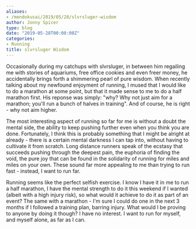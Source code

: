 ```yaml
---
aliases:
- /mendokusai/2019/05/28/slvrsluger-wisdom
author: Jonny Spicer
type: blog
date: "2019-05-28T00:00:00Z"
categories:
- Running
title: slvrsluger Wisdom
---
```

Occasionally during my catchups with slvrsluger, in between him regailing me with stories of aquariums, free office cookies and even freer money,
he accidentally brings forth a shimmering pearl of pure wisdom. When recently talking about my newfound enjoyment of running, I mused that I would
like to do a marathon at some point, but that it made sense to me to do a half marathon first. His reponse was simply: "why? Why not just aim for a
marathon; you'll run a bunch of halves in training". And of course, he is right - why not aim higher.

The most interesting aspect of running so far for me is without a doubt the mental side, the ability to keep pushing further even when you think you are done.
Fortunately, I think this is probably something that I might be alright at already - there is a certain mental darkness I can tap into, without having to
cultivate it from scratch. Long distance runners speak of the ecstasy that succeeds pushing through the deepest pain, the euphoria of finding the void,
the pure joy that can be found in the solidarity of running for miles and miles on your own. These sound far more appealing to me than trying to run fast -
instead, I want to run far.

Running seems like the perfect selfish exercise. I know I have it in me to run a half marathon, I have the mental strength to do it this weekend if I wanted
(albeit with a high injury risk), so what would it achieve to do it as part of an event? The same with a marathon - I'm sure I could do one in the next 3
months if I followed a training plan, barring injury. What would I be proving to anyone by doing it though? I have no interest. I want to run for myself,
and myself alone, as far as I can.
